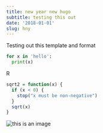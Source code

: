 ```yaml
---
title: new year new hugo
subtitle: testing this out
date: '2018-01-01'
slug: hny
---
```


Testing out this template and format

```python
for x in 'hello':
  print(x)

```

R
```r
sqrt2 = function(x) {
  if (x < 0) {
    stop("x must be non-negative")
  }
  sqrt(x)
}
```

![this is an image][1]

[1]: /figures/blobs.png